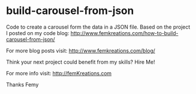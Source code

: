 # build-carousel-from-json

Code to create a carousel form the data in a JSON file. Based on the project I posted on my code blog: http://www.femkreations.com/how-to-build-carousel-from-json/

For more blog posts visit: http://www.femkreations.com/blog/

Think your next project could benefit from my skills? Hire Me!

For more info visit: http://femKreations.com

Thanks Femy
